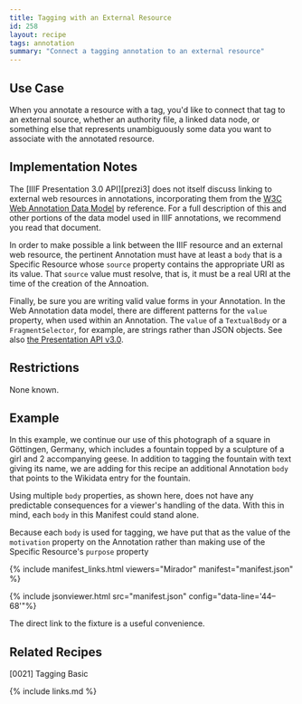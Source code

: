 ```yaml
---
title: Tagging with an External Resource
id: 258
layout: recipe
tags: annotation
summary: "Connect a tagging annotation to an external resource"
---
```


## Use Case

When you annotate a resource with a tag, you'd like to connect that tag to an external source, whether an authority file, a linked data node, or something else that represents unambiguously some data you want to associate with the annotated resource.

## Implementation Notes
The [IIIF Presentation 3.0 API][prezi3] does not itself discuss linking to external web resources in annotations, incorporating them from the [W3C Web Annotation Data Model](http://w3.org/TR/annotation-model/) by reference. For a full description of this and other portions of the data model used in IIIF annotations, we recommend you read that document.

In order to make possible a link between the IIIF resource and an external web resource, the pertinent Annotation must have at least a `body` that is a Specific Resource whose `source` property contains the appropriate URI as its value. That `source` value must resolve, that is, it must be a real URI at the time of the creation of the Annoation.

Finally, be sure you are writing valid value forms in your Annotation. In the Web Annotation data model, there are different patterns for the `value` property, when used within an Annotation. The `value` of a `TextualBody` or a `FragmentSelector`, for example, are strings rather than JSON objects. See also [the Presentation API v3.0](https://iiif.io/api/presentation/3.0/#56-annotation).

## Restrictions

None known.

## Example

In this example, we continue our use of this photograph of a square in Göttingen, Germany, which includes a fountain topped by a sculpture of a girl and 2 accompanying geese. In addition to tagging the fountain with text giving its name, we are adding for this recipe an additional Annotation `body` that points to the Wikidata entry for the fountain.

Using multiple `body` properties, as shown here, does not have any predictable consequences for a viewer's handling of the data. With this in mind, each `body` in this Manifest could stand alone.

Because each `body` is used for tagging, we have put that as the value of the `motivation` property on the Annotation rather than making use of the Specific Resource's `purpose` property 

{% include manifest_links.html viewers="Mirador" manifest="manifest.json" %}

{% include jsonviewer.html src="manifest.json" config="data-line='44–68'"%}

The direct link to the fixture is a useful convenience.

## Related Recipes

[0021] Tagging Basic

{% include links.md %}

